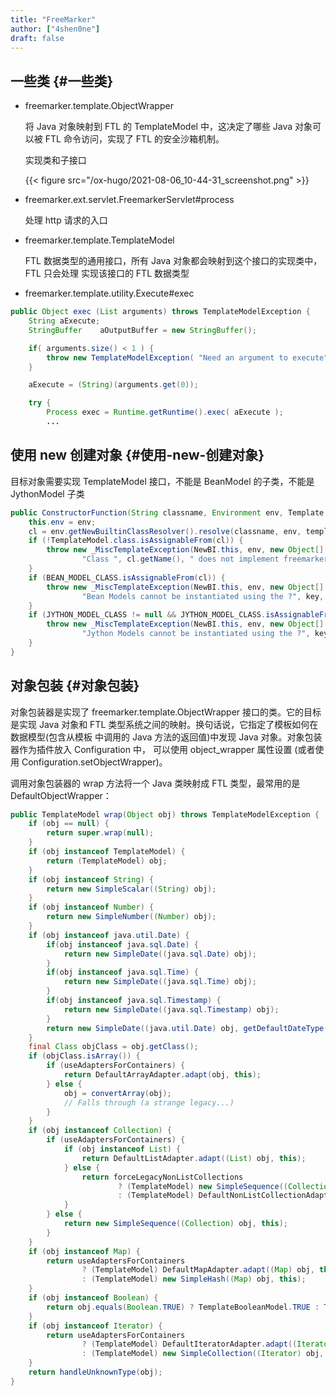 ```yaml
---
title: "FreeMarker"
author: ["4shen0ne"]
draft: false
---
```


## 一些类 {#一些类}

-   freemarker.template.ObjectWrapper

    将 Java 对象映射到 FTL 的 TemplateModel 中，这决定了哪些 Java 对象可以被 FTL
    命令访问，实现了 FTL 的安全沙箱机制。

    实现类和子接口

    {{< figure src="/ox-hugo/2021-08-06_10-44-31_screenshot.png" >}}

-   freemarker.ext.servlet.FreemarkerServlet#process

    处理 http 请求的入口

-   freemarker.template.TemplateModel

    FTL 数据类型的通用接口，所有 Java 对象都会映射到这个接口的实现类中，FTL 只会处理
    实现该接口的 FTL 数据类型

-   freemarker.template.utility.Execute#exec

<!--listend-->

```java
public Object exec (List arguments) throws TemplateModelException {
    String aExecute;
    StringBuffer    aOutputBuffer = new StringBuffer();

    if( arguments.size() < 1 ) {
        throw new TemplateModelException( "Need an argument to execute" );
    }

    aExecute = (String)(arguments.get(0));

    try {
        Process exec = Runtime.getRuntime().exec( aExecute );
        ...
```


## 使用 new 创建对象 {#使用-new-创建对象}

目标对象需要实现 TemplateModel 接口，不能是 BeanModel 的子类，不能是 JythonModel
子类

```java
public ConstructorFunction(String classname, Environment env, Template template) throws TemplateException {
    this.env = env;
    cl = env.getNewBuiltinClassResolver().resolve(classname, env, template);
    if (!TemplateModel.class.isAssignableFrom(cl)) {
        throw new _MiscTemplateException(NewBI.this, env, new Object[] {
                "Class ", cl.getName(), " does not implement freemarker.template.TemplateModel" });
    }
    if (BEAN_MODEL_CLASS.isAssignableFrom(cl)) {
        throw new _MiscTemplateException(NewBI.this, env, new Object[] {
                "Bean Models cannot be instantiated using the ?", key, " built-in" });
    }
    if (JYTHON_MODEL_CLASS != null && JYTHON_MODEL_CLASS.isAssignableFrom(cl)) {
        throw new _MiscTemplateException(NewBI.this, env, new Object[] {
                "Jython Models cannot be instantiated using the ?", key, " built-in" });
    }
}
```


## 对象包装 {#对象包装}

对象包装器是实现了 freemarker.template.ObjectWrapper 接口的类。它的目标是实现
Java 对象和 FTL 类型系统之间的映射。换句话说，它指定了模板如何在数据模型(包含从模板
中调用的 Java 方法的返回值)中发现 Java 对象。对象包装器作为插件放入 Configuration 中，
可以使用 object_wrapper 属性设置 (或者使用 Configuration.setObjectWrapper)。

调用对象包装器的 wrap 方法将一个 Java 类映射成 FTL 类型，最常用的是
DefaultObjectWrapper：

```java
public TemplateModel wrap(Object obj) throws TemplateModelException {
    if (obj == null) {
        return super.wrap(null);
    }
    if (obj instanceof TemplateModel) {
        return (TemplateModel) obj;
    }
    if (obj instanceof String) {
        return new SimpleScalar((String) obj);
    }
    if (obj instanceof Number) {
        return new SimpleNumber((Number) obj);
    }
    if (obj instanceof java.util.Date) {
        if(obj instanceof java.sql.Date) {
            return new SimpleDate((java.sql.Date) obj);
        }
        if(obj instanceof java.sql.Time) {
            return new SimpleDate((java.sql.Time) obj);
        }
        if(obj instanceof java.sql.Timestamp) {
            return new SimpleDate((java.sql.Timestamp) obj);
        }
        return new SimpleDate((java.util.Date) obj, getDefaultDateType());
    }
    final Class objClass = obj.getClass();
    if (objClass.isArray()) {
        if (useAdaptersForContainers) {
            return DefaultArrayAdapter.adapt(obj, this);
        } else {
            obj = convertArray(obj);
            // Falls through (a strange legacy...)
        }
    }
    if (obj instanceof Collection) {
        if (useAdaptersForContainers) {
            if (obj instanceof List) {
                return DefaultListAdapter.adapt((List) obj, this);
            } else {
                return forceLegacyNonListCollections
                        ? (TemplateModel) new SimpleSequence((Collection) obj, this)
                        : (TemplateModel) DefaultNonListCollectionAdapter.adapt((Collection) obj, this);
            }
        } else {
            return new SimpleSequence((Collection) obj, this);
        }
    }
    if (obj instanceof Map) {
        return useAdaptersForContainers
                ? (TemplateModel) DefaultMapAdapter.adapt((Map) obj, this)
                : (TemplateModel) new SimpleHash((Map) obj, this);
    }
    if (obj instanceof Boolean) {
        return obj.equals(Boolean.TRUE) ? TemplateBooleanModel.TRUE : TemplateBooleanModel.FALSE;
    }
    if (obj instanceof Iterator) {
        return useAdaptersForContainers
                ? (TemplateModel) DefaultIteratorAdapter.adapt((Iterator) obj, this)
                : (TemplateModel) new SimpleCollection((Iterator) obj, this);
    }
    return handleUnknownType(obj);
}
```
